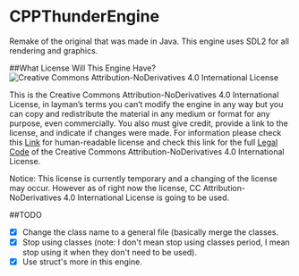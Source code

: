 # CPPThunderEngine
Remake of the original that was made in Java. This engine uses SDL2 for all rendering and graphics.

##What License Will This Engine Have?
![Creative Commons Attribution-NoDerivatives 4.0 International License](https://i.creativecommons.org/l/by-nd/4.0/88x31.png "Creative Commons Attribution-NoDerivatives 4.0 International License")

This is the Creative Commons Attribution-NoDerivatives 4.0 International License, in layman’s terms you can’t modify the engine in any way but you can copy and redistribute the material in any medium or format for any purpose, even commercially. You also must give credit, provide a link to the license, and indicate if changes were made. For information please check this [Link](http://creativecommons.org/licenses/by-nd/4.0/ "Link") for human-readable license and check this link for the full [Legal Code](http://creativecommons.org/licenses/by-nd/4.0/legalcode "Link") of the Creative Commons Attribution-NoDerivatives 4.0 International License.

Notice: This license is currently temporary and a changing of the license may occur. However as of right now the license, CC Attribution-NoDerivatives 4.0 International License is going to be used.

##TODO
- [X] Change the class name to a general file (basically merge the classes.
- [X] Stop using classes (note: I don't mean stop using classes period, I mean stop using it when they don't need to be used).
- [X] Use struct's more in this engine.
